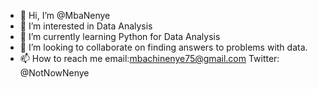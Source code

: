 - 👋 Hi, I’m @MbaNenye
- 👀 I’m interested in Data Analysis
- 🌱 I’m currently learning Python for Data Analysis
- 💞️ I’m looking to collaborate on finding answers to problems with data. 
- 📫 How to reach me email:mbachinenye75@gmail.com 
Twitter: @NotNowNenye

<!---
MbaNenye/MbaNenye is a ✨ special ✨ repository because its `README.md` (this file) appears on your GitHub profile.
You can click the Preview link to take a look at your changes.
--->
